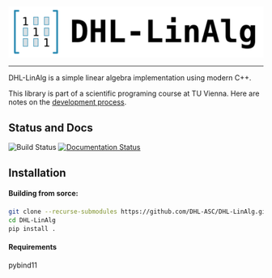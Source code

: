 ![DHLLinAlg Logo](https://raw.githubusercontent.com/DHL-ASC/DHL-LinAlg/main/img/dhl-linalg-banner.png)



--------------------------------------------------------------------------------


DHL-LinAlg is a simple linear algebra implementation using modern C++.     
     
This library is part of a scientific programing course at TU Vienna. Here are notes on the
[development process](https://jschoeberl.github.io/IntroSC/intro.html).

## Status and Docs
![Build Status](https://github.com/shirnschall/dhl-linalg/actions/workflows/ci-pip.yml/badge.svg)
[![Documentation Status](https://readthedocs.org/projects/dhl-linalg/badge/?version=latest)](https://dhl-linalg.readthedocs.io/en/latest/?badge=latest)

## Installation
<!-- #### Intallation via pip:      
```pip install DHL-linalg``` -->

#### Building from sorce:
```bash
git clone --recurse-submodules https://github.com/DHL-ASC/DHL-LinAlg.git 
cd DHL-LinAlg  
pip install .
```

#### Requirements
pybind11
